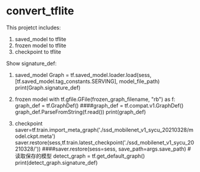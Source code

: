 # convert_tflite

This projetct includes:
1. saved_model to tflite
2. frozen model to tflite
3. checkpoint to tflite


Show signature_def:
1. saved_model
Graph = tf.saved_model.loader.load(sess, [tf.saved_model.tag_constants.SERVING], model_file_path)   
print(Graph.signature_def)

2. frozen model
with tf.gfile.GFile(frozen_graph_filename, "rb") as f:
        graph_def = tf.GraphDef()
        ####graph_def = tf.compat.v1.GraphDef()
        graph_def.ParseFromString(f.read())
print(graph_def)

3. checkpoint
saver=tf.train.import_meta_graph('./ssd_mobilenet_v1_sycu_20210328/model.ckpt.meta')
saver.restore(sess,tf.train.latest_checkpoint('./ssd_mobilenet_v1_sycu_20210328/'))
####saver.restore(sess=sess, save_path=args.save_path)  # 读取保存的模型
detect_graph = tf.get_default_graph()
print(detect_graph.signature_def)

